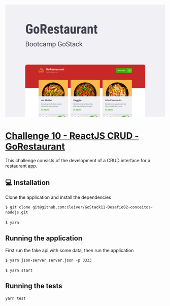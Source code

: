 ![Screenshot](GoRestaurant.png)
# [Challenge 10 - ReactJS CRUD - GoRestaurant](https://github.com/Rocketseat/gostack-template-reactjs-crud)

This challenge consists of the development of a CRUD interface for a restaurant app.

## 💻 Installation
Clone the application and install the dependencies

```
$ git clone git@github.com:cleiver/GoStack11-Desafio02-conceitos-nodejs.git

$ yarn
```

## Running the application

First run the fake api with some data, then run the application

```
$ yarn json-server server.json -p 3333

$ yarn start
```

## Running the tests

```
yarn test
```

